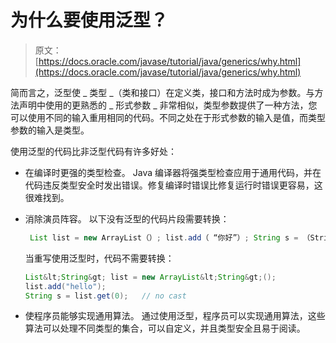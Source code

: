 # 为什么要使用泛型？

> 原文： [https://docs.oracle.com/javase/tutorial/java/generics/why.html](https://docs.oracle.com/javase/tutorial/java/generics/why.html)

简而言之，泛型使 _ 类型 _（类和接口）在定义类，接口和方法时成为参数。与方法声明中使用的更熟悉的 _ 形式参数 _ 非常相似，类型参数提供了一种方法，您可以使用不同的输入重用相同的代码。不同之处在于形式参数的输入是值，而类型参数的输入是类型。

使用泛型的代码比非泛型代码有许多好处：

*   在编译时更强的类型检查。
    Java 编译器将强类型检查应用于通用代码，并在代码违反类型安全时发出错误。修复编译时错误比修复运行时错误更容易，这很难找到。

*   消除演员阵容。
    以下没有泛型的代码片段需要转换：

    ```java
     List list = new ArrayList（）; list.add（ “你好”）; String s = （String） list.get（0）; 
    ```

    当重写使用泛型时，代码不需要转换：

    ```java
    List&lt;String&gt; list = new ArrayList&lt;String&gt;();
    list.add("hello");
    String s = list.get(0);   // no cast

    ```

*   使程序员能够实现通用算法。
    通过使用泛型，程序员可以实现通用算法，这些算法可以处理不同类型的集合，可以自定义，并且类型安全且易于阅读。